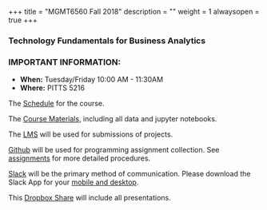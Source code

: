 +++
title = "MGMT6560 Fall 2018"
description = ""
weight = 1
alwaysopen = true
+++
### Technology Fundamentals for Business Analytics


### IMPORTANT INFORMATION:

* **When:** Tuesday/Friday  10:00 AM - 11:30AM
* **Where:** PITTS 5216

The [Schedule](sessions/) for the course.

The [Course Materials](https://github.com/rpi-techfundamentals/techfundamentals-fall2018-materials), including all data and jupyter notebooks.

The [LMS](https://lms.rpi.edu) will be used for submissions of projects.

[Github](https://github.com) will be used for programming assignment collection. See [assignments](assignments/) for more detailed procedures.

[Slack](https://techfund-sp2018.slack.com) will be the primary method of communication. Please download the Slack App for your [mobile and desktop](https://slack.com/downloads/).

This [Dropbox Share](https://www.dropbox.com/sh/tn7xmg9qo2u8ydz/AAD2SMEPa28NpIGuea25TJUIa?dl=0) will include all presentations.
